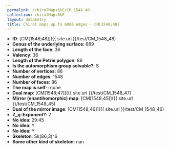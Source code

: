 ```yaml
--- 
 permalink: /chiralMaps6kE/CM_1548_48 
 collection: chiralMaps6kE
 layout: dataEntry
 title: Chiral maps up to 6000 edges - CM[1548;48]
---
```


- **ID**: [CM[1548;48]]({{ site.url }}/test/CM_1548_48)
- **Genus of the underlying surface**: 689
- **Length of the face**: 36
- **Valency**: 36
- **Length of the Petrie polygon**: 86
- **Is the automorphism group solvable?**: S
- **Number of vertices**: 86
- **Number of edges**: 1548
- **Number of faces**: 86
- **The map is self-**: none
- **Dual map**: [CM[1548;47]]({{ site.url }}/test/CM_1548_47)
- **Mirror (enantihomorphic) map**: [CM[1548;45]]({{ site.url }}/test/CM_1548_45)
- **Dual of the mirror image**: [CM[1548;46]]({{ site.url }}/test/CM_1548_46)
- **Z_q-Exponent?**: 2
- **No idea**:  29:45
- **No idea**: Y
- **No idea**: Y
- **Skeleton**: Sk(86;3)^6
- **Some other kind of skeleton**: nan
